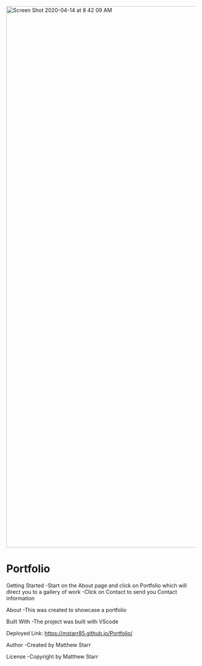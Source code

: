 <img width="1440" alt="Screen Shot 2020-04-14 at 8 42 09 AM" src="https://user-images.githubusercontent.com/53281244/79226223-02de3800-7e2c-11ea-8b56-95e4c48ae708.png">

# Portfolio

Getting Started
-Start on the About page and click  on Portfolio  which will direct you to a gallery of work 
-Click on Contact to send you Contact information

About
-This was created to showcase a portfolio 

Built With
-The project was built with VScode

Deployed Link: https://mstarr85.github.io/Portfolio/

Author
-Created by Matthew Starr

License
-Copyright by Matthew Starr

